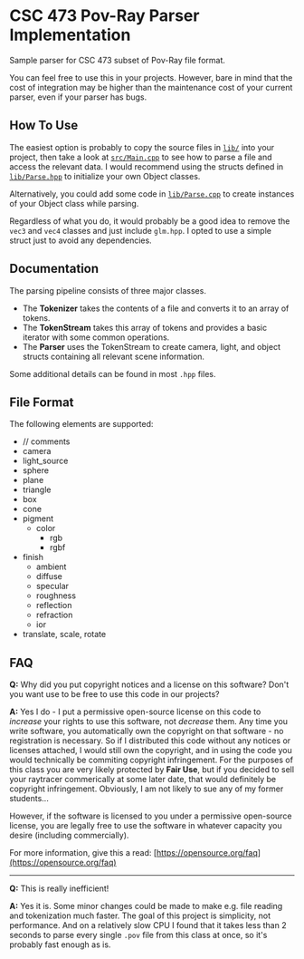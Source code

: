 
# CSC 473 Pov-Ray Parser Implementation

Sample parser for CSC 473 subset of Pov-Ray file format.

You can feel free to use this in your projects.
However, bare in mind that the cost of integration may be higher than the maintenance cost of your current parser,
even if your parser has bugs.


## How To Use

The easiest option is probably to copy the source files in [`lib/`](lib/) into your project,
then take a look at [`src/Main.cpp`](src/Main.cpp) to see how to parse a file and access the relevant data.
I would recommend using the structs defined in [`lib/Parse.hpp`](lib/Parse.hpp) to initialize your own Object classes.

Alternatively, you could add some code in [`lib/Parse.cpp`](lib/Parse.cpp) to create instances of your Object class while parsing.

Regardless of what you do, it would probably be a good idea to remove the `vec3` and `vec4` classes and just include `glm.hpp`.
I opted to use a simple struct just to avoid any dependencies.


## Documentation

The parsing pipeline consists of three major classes.

- The **Tokenizer** takes the contents of a file and converts it to an array of tokens.
- The **TokenStream** takes this array of tokens and provides a basic iterator with some common operations.
- The **Parser** uses the TokenStream to create camera, light, and object structs containing all relevant scene information.

Some additional details can be found in most `.hpp` files.


## File Format

The following elements are supported:

- // comments
- camera
- light_source
- sphere
- plane
- triangle
- box
- cone
- pigment
  - color
    - rgb
    - rgbf
- finish
  - ambient
  - diffuse
  - specular
  - roughness
  - reflection
  - refraction
  - ior
- translate, scale, rotate

## FAQ

**Q:** Why did you put copyright notices and a license on this software?
Don't you want use to be free to use this code in our projects?

**A:** Yes I do - I put a permissive open-source license on this code to
*increase* your rights to use this software, not *decrease* them.
Any time you write software, you automatically own the copyright on that software - no registration is necessary.
So if I distributed this code without any notices or licenses attached,
I would still own the copyright, and in using the code you would technically be commiting copyright infringement.
For the purposes of this class you are very likely protected by **Fair Use**,
but if you decided to sell your raytracer commerically at some later date,
that would definitely be copyright infringement.
Obviously, I am not likely to sue any of my former students...

However, if the software is licensed to you under a permissive open-source license,
you are legally free to use the software in whatever capacity you desire (including commercially).

For more information, give this a read: [https://opensource.org/faq](https://opensource.org/faq)

---

**Q:** This is really inefficient!

**A:** Yes it is. Some minor changes could be made to make e.g. file reading and tokenization much faster.
The goal of this project is simplicity, not performance.
And on a relatively slow CPU I found that it takes less than 2 seconds to parse every single `.pov` file from this class at once,
so it's probably fast enough as is.
